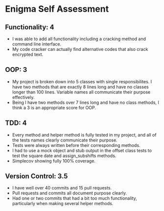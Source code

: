 # Enigma Self Assessment

## Functionality: 4 
  - I was able to add all functionality including a cracking method and command line interface. 
  - My code cracker can actually find alternative codes that also crack encrypted text.
  
## OOP: 3 
  - My project is broken down into 5 classes with single responsibilites. I have two methods that are exactly 8 lines long
    and have no classes longer than 100 lines. Variable names all communicate their purpose effectively.
  - Being I have two methods over 7 lines long and have no class methods, I think a 3 is an appropriate score for OOP.
  
## TDD: 4 
  - Every method and helper method is fully tested in my project, and all of the tests names clearly communicate their        purpose.
  - Tests were always written before their corresponding methods.
  - I had to use a mock object and stub output in the offset class tests to test the square date and assign_subshifts methods.
  - Simplecov showing fully 100% coverage.
  
## Version Control: 3.5
  - I have well over 40 commits and 15 pull requests. 
  - Pull requests and commits all document purpose clearly.
  - Had one or two commits that had a bit too much functionality, particularly when making several helper methods. 
